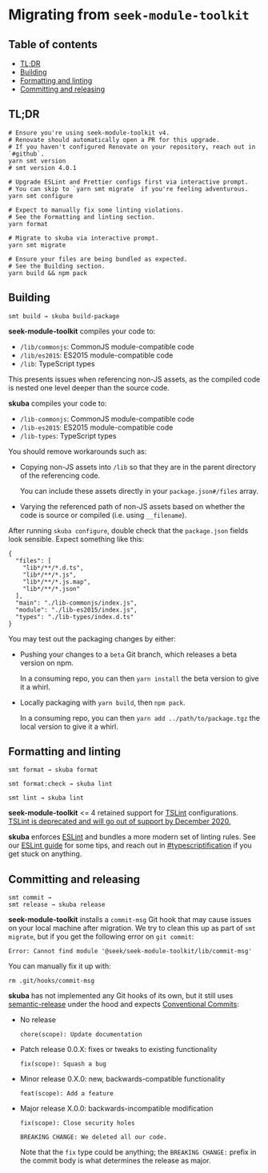 # Migrating from `seek-module-toolkit`

## Table of contents

- [TL;DR](#tldr)
- [Building](#building)
- [Formatting and linting](#formatting-and-linting)
- [Committing and releasing](#committing-and-releasing)

## TL;DR

```shell
# Ensure you're using seek-module-toolkit v4.
# Renovate should automatically open a PR for this upgrade.
# If you haven't configured Renovate on your repository, reach out in `#github`.
yarn smt version
# smt version 4.0.1

# Upgrade ESLint and Prettier configs first via interactive prompt.
# You can skip to `yarn smt migrate` if you're feeling adventurous.
yarn smt configure

# Expect to manually fix some linting violations.
# See the Formatting and linting section.
yarn format

# Migrate to skuba via interactive prompt.
yarn smt migrate

# Ensure your files are being bundled as expected.
# See the Building section.
yarn build && npm pack
```

## Building

```shell
smt build → skuba build-package
```

**seek-module-toolkit** compiles your code to:

- `/lib/commonjs`: CommonJS module-compatible code
- `/lib/es2015`: ES2015 module-compatible code
- `/lib`: TypeScript types

This presents issues when referencing non-JS assets,
as the compiled code is nested one level deeper than the source code.

**skuba** compiles your code to:

- `/lib-commonjs`: CommonJS module-compatible code
- `/lib-es2015`: ES2015 module-compatible code
- `/lib-types`: TypeScript types

You should remove workarounds such as:

- Copying non-JS assets into `/lib` so that they are in the parent directory of the referencing code.

  You can include these assets directly in your `package.json#/files` array.

- Varying the referenced path of non-JS assets based on whether the code is source or compiled (i.e. using `__filename`).

After running `skuba configure`,
double check that the `package.json` fields look sensible.
Expect something like this:

```jsonc
{
  "files": [
    "lib*/**/*.d.ts",
    "lib*/**/*.js",
    "lib*/**/*.js.map",
    "lib*/**/*.json"
  ],
  "main": "./lib-commonjs/index.js",
  "module": "./lib-es2015/index.js",
  "types": "./lib-types/index.d.ts"
}
```

You may test out the packaging changes by either:

- Pushing your changes to a `beta` Git branch, which releases a beta version on npm.

  In a consuming repo, you can then `yarn install` the beta version to give it a whirl.

- Locally packaging with `yarn build`, then `npm pack`.

  In a consuming repo, you can then `yarn add ../path/to/package.tgz` the local version to give it a whirl.

## Formatting and linting

```shell
smt format → skuba format

smt format:check → skuba lint

smt lint → skuba lint
```

**seek-module-toolkit** <= 4 retained support for [TSLint] configurations.
[TSLint is deprecated and will go out of support by December 2020.](https://github.com/palantir/tslint/issues/4534)

**skuba** enforces [ESLint] and bundles a more modern set of linting rules.
See our [ESLint guide] for some tips, and reach out in [#typescriptification] if you get stuck on anything.

[#typescriptification]: https://seekchat.slack.com/channels/typescriptification
[eslint]: https://eslint.org/
[eslint guide]: ./eslint.md
[tslint]: https://palantir.github.io/tslint/

## Committing and releasing

```shell
smt commit →
smt release → skuba release
```

**seek-module-toolkit** installs a `commit-msg` Git hook that may cause issues on your local machine after migration.
We try to clean this up as part of `smt migrate`,
but if you get the following error on `git commit`:

```text
Error: Cannot find module '@seek/seek-module-toolkit/lib/commit-msg'
```

You can manually fix it up with:

```text
rm .git/hooks/commit-msg
```

**skuba** has not implemented any Git hooks of its own,
but it still uses [semantic-release] under the hood and expects [Conventional Commits]:

- No release

  ```text
  chore(scope): Update documentation
  ```

- Patch release 0.0.X: fixes or tweaks to existing functionality

  ```text
  fix(scope): Squash a bug
  ```

- Minor release 0.X.0: new, backwards-compatible functionality

  ```text
  feat(scope): Add a feature
  ```

- Major release X.0.0: backwards-incompatible modification

  ```text
  fix(scope): Close security holes

  BREAKING CHANGE: We deleted all our code.
  ```

  Note that the `fix` type could be anything;
  the `BREAKING CHANGE:` prefix in the commit body is what determines the release as major.

[conventional commits]: https://www.conventionalcommits.org/en/v1.0.0-beta.2/
[semantic-release]: https://github.com/semantic-release/semantic-release/
